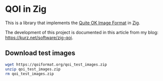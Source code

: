# QOI in Zig

This is a library that implements the [Quite OK Image Format](https://qoiformat.org/) in [Zig](https://ziglang.org/).

The development of this project is documented in this article from my blog: https://kurz.net/software/zig-qoi.

## Download test images
```bash
wget https://qoiformat.org/qoi_test_images.zip
unzip qoi_test_images.zip
rm qoi_test_images.zip
```

